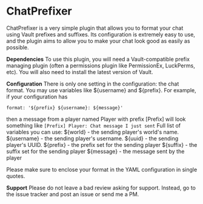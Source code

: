 # ChatPrefixer
ChatPrefixer is a very simple plugin that allows you to format your chat using Vault prefixes and suffixes. Its configuration is extremely easy to use, and the plugin aims to allow you to make your chat look good as easily as possible.

**Dependencies**
To use this plugin, you will need a Vault-compatible prefix managing plugin (often a permissions plugin like PermissionEx, LuckPerms, etc). You will also need to install the latest version of Vault.

**Configuration**
There is only one setting in the configuration: the chat format. You may use variables like ${username} and ${prefix}. For example, if your configuration has
```
format: '${prefix} ${username}: ${message}'
```
then a message from a player named Player with prefix [Prefix] will look something like
`[Prefix] Player: Chat message I just sent`
Full list of variables you can use:
${world} - the sending player's world's name.
${username} - the sending player's username.
${uuid} - the sending player's UUID.
${prefix} - the prefix set for the sending player
${suffix} - the suffix set for the sending player
${message} - the message sent by the player

Please make sure to enclose your format in the YAML configuration in single quotes.

**Support**
Please do not leave a bad review asking for support. Instead, go to the issue tracker and post an issue or send me a PM.

